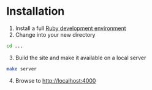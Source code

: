 # Installation

1. Install a full [Ruby development environment](https://jekyllrb.com/docs/installation/)
2. Change into your new directory

```sh
cd ...
```

3. Build the site and make it available on a local server

```sh
make server
```

4. Browse to [http://localhost:4000](http://localhost:4000)
